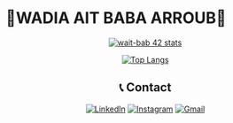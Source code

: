 # 🌟WADIA AIT BABA ARROUB🌟

<div align="center">
<span>
<a href="https://github.com/oakoudad/badge42"><img src="https://badge.mediaplus.ma/darkgray/wait-bab" alt="wait-bab 42 stats" /></a>
</span>
<span>
  
[![Top Langs](https://github-readme-stats.vercel.app/api/top-langs/?username=wadia05&layout=compact&langs_count=8&theme=merko)](https://github.com/wadia05)

</span>


## 📞 Contact

<div align="center">

[![LinkedIn](https://img.shields.io/badge/linkedin-%230077B5.svg?style=for-the-badge&logo=linkedin&logoColor=white)](https://www.linkedin.com/in/wadia-ait-baba-arroub-b10230218/)
[![Instagram](https://img.shields.io/badge/Instagram-%23E4405F.svg?style=for-the-badge&logo=Instagram&logoColor=white)](https://www.instagram.com/wadia.edit/)
[![Gmail](https://img.shields.io/badge/Gmail-D14836?style=for-the-badge&logo=gmail&logoColor=white)](mailto:wadiaaitbabaarroub@gmail.com)

</div>
